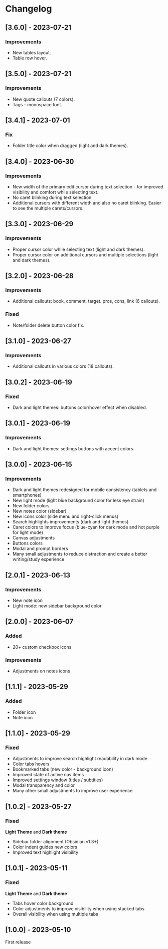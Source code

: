 # Changelog

## [3.6.0] - 2023-07-21
### Improvements
- New tables layout.
- Table row hover.

## [3.5.0] - 2023-07-21
### Improvements
- New quote callouts (7 colors).
- Tags - monospace font.

## [3.4.1] - 2023-07-01
### Fix
- Folder title color when dragged (light and dark themes).

## [3.4.0] - 2023-06-30
### Improvements
- New width of the primary edit cursor during text selection - for improved visibility and comfort while selecting text.
- No caret blinking during text selection.
- Additional cursors with different width and also no caret blinking. Easier to see the multiple carets/cursors.

## [3.3.0] - 2023-06-29
### Improvements
- Proper cursor color while selecting text (light and dark themes).
- Proper cursor color on additional cursors and multiple selections (light and dark themes).

## [3.2.0] - 2023-06-28
### Improvements
- Additional callouts: book, comment, target. pros, cons, link (6 callouts).
### Fixed
- Note/folder delete button color fix.

## [3.1.0] - 2023-06-27
### Improvements
- Additional callouts in various colors (18 callouts).

## [3.0.2] - 2023-06-19
### Fixed
- Dark and light themes: buttons color/hover effect when disabled.

## [3.0.1] - 2023-06-19
### Improvements
- Dark and light themes: settings buttons with accent colors.

## [3.0.0] - 2023-06-15
### Improvements
- Dark and light themes redesigned for mobile consistency (tablets and smartphones)
- New light mode (light blue background color for less eye strain)
- New folder colors
- New notes color (sidebar)
- New icons color (side menu and right-click menus)
- Search highlights improvements (dark and light themes)
- Caret colors to improve focus (blue-cyan for dark mode and hot purple for light mode)
- Canvas adjustments
- Buttons colors
- Modal and prompt borders
- Many small adjustments to reduce distraction and create a better writing/study experience

## [2.0.1] - 2023-06-13
### Improvements
- New note icon
- Light mode: new sidebar background color

## [2.0.0] - 2023-06-07
### Added
- 20+ custom checkbox icons

### Improvements
- Adjustments on notes icons

## [1.1.1] - 2023-05-29
### Added
- Folder icon
- Note icon

## [1.1.0] - 2023-05-29
### Fixed
- Adjustments to improve search highlight readability in dark mode
- Color tabs hovers
- Bookmarked tabs (new color - background icon)
- Improved state of active nav items
- Improved settings window (titles / subtitles)
- Modal transparency and color
- Many other small adjustments to improve user experience

## [1.0.2] - 2023-05-27
### Fixed
**Light Theme** and **Dark theme**
- Sidebar folder alignment (Obsidian v1.3+)
- Color indent guides new colors
- Improved text highlight visibility

## [1.0.1] - 2023-05-11
### Fixed

**Light Theme** and **Dark theme**
- Tabs hover color background
- Color adjustments to improve visibility when using stacked tabs
- Overall visibility when using multiple tabs

## [1.0.0] - 2023-05-10
First release
